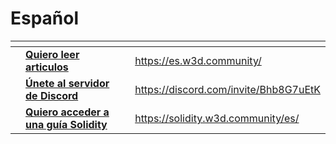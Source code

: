 # Español

<table data-view="cards"><thead><tr><th></th><th></th><th></th><th data-hidden data-card-target data-type="content-ref"></th></tr></thead><tbody><tr><td></td><td><a href="https://es.w3d.community/"><strong>Quiero leer articulos</strong></a></td><td></td><td><a href="https://es.w3d.community/">https://es.w3d.community/</a></td></tr><tr><td></td><td><a href="https://es.discord.w3d.community"><strong>Únete al servidor de Discord</strong></a></td><td></td><td><a href="https://discord.com/invite/Bhb8G7uEtK">https://discord.com/invite/Bhb8G7uEtK</a></td></tr><tr><td></td><td><a href="https://solidity.w3d.community/es/"><strong>Quiero acceder a una guía Solidity</strong></a></td><td></td><td><a href="https://solidity.w3d.community/es/">https://solidity.w3d.community/es/</a></td></tr></tbody></table>
